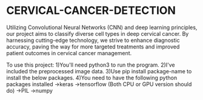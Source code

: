 # CERVICAL-CANCER-DETECTION
Utilizing Convolutional Neural Networks (CNN) and deep learning principles, our project aims to classify diverse cell types in deep cervical cancer. By harnessing cutting-edge technology, we strive to enhance diagnostic accuracy, paving the way for more targeted treatments and improved patient outcomes in cervical cancer management.

To use this project:
1)You'll need python3 to run the program.
2)I've included the preprocessed image data.
3)Use pip install package-name to install the below packages.
4)You need to have the following python packages installed
  ->keras
  ->tensorflow (Both CPU or GPU version should do)
  ->PIL
  ->numpy

